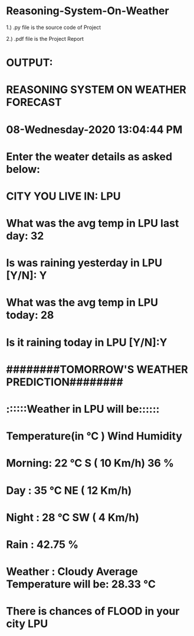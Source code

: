 # Reasoning-System-On-Weather

1.) .py file is the source code of Project

2.) .pdf file is the Project Report

# OUTPUT:
 
# 					REASONING SYSTEM ON WEATHER FORECAST

# 			08-Wednesday-2020                               13:04:44 PM

# Enter the weater details as asked below:

# CITY YOU LIVE IN: LPU
# What was the avg temp in LPU last day: 32
# Is was raining yesterday in LPU [Y/N]: Y
# What was the avg temp in LPU today: 28
# Is it raining today in LPU [Y/N]:Y

# ########______________TOMORROW'S WEATHER PREDICTION______________########


# 				 ::::::Weather in LPU will be::::::

# 			Temperature(in °C )	  		Wind	           			Humidity

# Morning:		 22 °C 				      S  ( 10 Km/h) 			      36 %
# Day    :		 35 °C 				     NE  ( 12 Km/h)
# Night  :		 28 °C 				     SW  ( 4 Km/h)

# Rain  : 42.75 %

# Weather : Cloudy			Average Temperature will be: 28.33 °C

# There is chances of FLOOD in your city LPU
